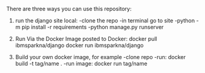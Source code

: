 There are three ways you can use this repository:

1. run the django site local:
-clone the repo
-in terminal go to site
-python -m pip install -r requirements
-python manage.py runserver

2. Run Via the Docker Image posted to Docker:
docker pull ibmsparkna/django
docker run ibmsparkna/django

3. Build your own docker image, for example
-clone repo
-run: docker build -t tag/name .
-run image: docker run tag/name
